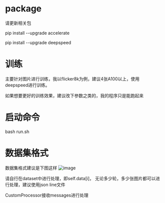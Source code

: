 # package
请更新相关包

pip install --upgrade accelerate

pip install --upgrade deepspeed

# 训练
主要针对图片进行训练，我以flicker8k为例，建议4张A100以上，使用deepspeed进行训练。

如果想要更好的训练效果，建议改下参数之类的，我的程序只是能跑起来

# 启动命令
bash run.sh

# 数据集格式
数据集格式建议是下图这样
![image](https://github.com/user-attachments/assets/9c27bde7-7c6d-4e0d-bff4-ec928c2232eb)

请自行在dataset中进行处理，即self.data[i]， 无论多少轮，多少张图片都可以进行处理，建议使用json line文件

CustomProcessor接收messages进行处理
